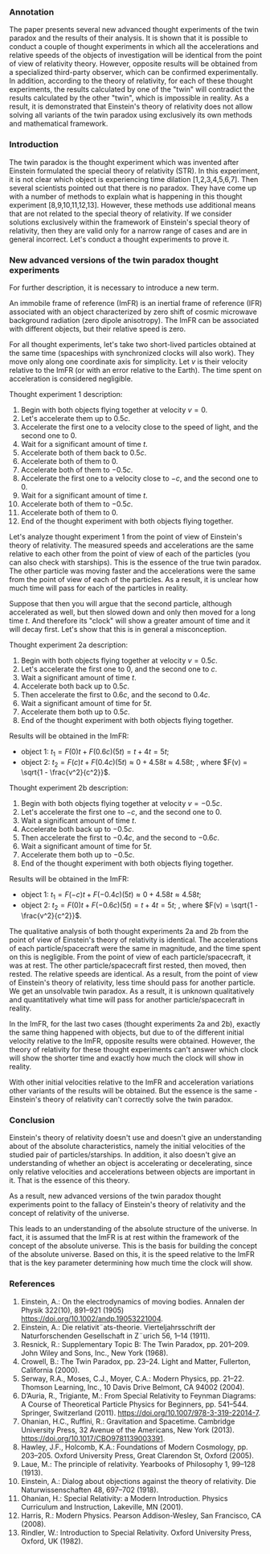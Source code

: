 
### Annotation

The paper presents several new advanced thought experiments of the twin paradox and the results of their analysis.
It is shown that it is possible to conduct a couple of thought experiments in which all the accelerations and relative speeds of the objects of investigation will be identical from the point of view of relativity theory. However, opposite results will be obtained from a specialized third-party observer, which can be confirmed experimentally. In addition, according to the theory of relativity, for each of these thought experiments, the results calculated by one of the "twin" will contradict the results calculated by the other "twin", which is impossible in reality.
As a result, it is demonstrated that Einstein's theory of relativity does not allow solving all variants of the twin paradox using exclusively its own methods and mathematical framework.
### Introduction

The twin paradox is the thought experiment which was invented after Einstein formulated the special theory of relativity (STR). In this experiment, it is not clear which object is experiencing time dilation [1,2,3,4,5,6,7]. Then several scientists pointed out that there is no paradox. They have come up with a number of methods to explain what is happening in this thought experiment [8,9,10,11,12,13]. However, these methods use additional means that are not related to the special theory of relativity.
If we consider solutions exclusively within the framework of Einstein's special theory of relativity, then they are valid only for a narrow range of cases and are in general incorrect. Let's conduct a thought experiments to prove it.

### New advanced versions of the twin paradox thought experiments


For further description, it is necessary to introduce a new term.

An immobile frame of reference (ImFR) is an inertial frame of reference (IFR) associated with an object characterized by zero shift of cosmic microwave background radiation (zero dipole anisotropy). The ImFR can be associated with different objects, but their relative speed is zero.

For all thought experiments, let's take two short-lived particles obtained at the same time (spaceships with synchronized clocks will also work). They move only along one coordinate axis for simplicity. Let $v$ is their velocity relative to the ImFR (or with an error relative to the Earth). The time spent on acceleration is considered negligible.

Thought experiment 1 description:

1. Begin with both objects flying together at velocity $v=0$. 
2. Let's accelerate them up to $0.5c$. 
3. Accelerate the first one to a velocity close to the speed of light, and the second one to 0. 
4. Wait for a significant amount of time $t$. 
5. Accelerate both of them back to $0.5c$. 
6. Accelerate both of them to 0. 
7. Accelerate both of them to $-0.5c$. 
8. Accelerate the first one to a velocity close to $-c$, and the second one to 0. 
9. Wait for a significant amount of time $t$. 
10. Accelerate both of them to $-0.5c$. 
11. Accelerate both of them to 0. 
12. End of the thought experiment with both objects flying together.

Let's analyze thought experiment 1 from the point of view of Einstein's theory of relativity.
The measured speeds and accelerations are the same relative to each other from the point of view of each of the particles (you can also check with starships). This is the essence of the true twin paradox. The other particle was moving faster and the accelerations were the same from the point of view of each of the particles. As a result, it is unclear how much time will pass for each of the particles in reality.

Suppose that then you will argue that the second particle, although accelerated as well, but then slowed down and only then moved for a long time $t$. And therefore its "clock" will show a greater amount of time and it will decay first. Let's show that this is in general a misconception.

Thought experiment 2a description:

1. Begin with both objects flying together at velocity $v=0.5c$. 
2. Let's accelerate the first one to 0, and the second one to $c$. 
3. Wait a significant amount of time $t$. 
4. Accelerate both back up to $0.5c$. 
5. Then accelerate the first to $0.6c$, and the second to $0.4c$. 
6. Wait a significant amount of time for $5t$. 
7. Accelerate them both up to $0.5c$. 
8. End of the thought experiment with both objects flying together.

Results will be obtained in the ImFR: 

- object 1: $t_1=F(0)t+F(0.6c)(5t)=t+4t=5t$; 
- object 2: $t_2=F(c)t+F(0.4c)(5t)\approx0+4.58t\approx4.58t$; 
, where $F(v) = \sqrt{1 - \frac{v^2}{c^2}}$. 

Thought experiment 2b description:

1. Begin with both objects flying together at velocity $v=-0.5c$. 
2. Let's accelerate the first one to $-c$, and the second one to 0. 
3. Wait a significant amount of time $t$. 
4. Accelerate both back up to $-0.5c$. 
5. Then accelerate the first to $-0.4c$, and the second to $-0.6c$. 
6. Wait a significant amount of time for $5t$.  
7. Accelerate them both up to $-0.5c$. 
8. End of the thought experiment with both objects flying together. 

Results will be obtained in the ImFR: 

- object 1: $t_1=F(-c)t+F(-0.4c)(5t)\approx0+4.58t\approx4.58t$; 
- object 2: $t_2=F(0)t+F(-0.6c)(5t)=t+4t=5t$; 
, where $F(v) = \sqrt{1 - \frac{v^2}{c^2}}$. 

The qualitative analysis of both thought experiments 2a and 2b from the point of view of Einstein's theory of relativity is identical.
The accelerations of each particle/spacecraft were the same in magnitude, and the time spent on this is negligible.
From the point of view of each particle/spacecraft, it was at rest. The other particle/spacecraft first rested, then moved, then rested. The relative speeds are identical. As a result, from the point of view of Einstein's theory of relativity, less time should pass for another particle. We get an unsolvable twin paradox. As a result, it is unknown qualitatively and quantitatively what time will pass for another particle/spacecraft in reality.

In the ImFR, for the last two cases (thought experiments 2a and 2b), exactly the same thing happened with objects, but due to of the different initial velocity relative to the ImFR, opposite results were obtained. However, the theory of relativity for these thought experiments can't answer which clock will show the shorter time and exactly how much the clock will show in reality.

With other initial velocities relative to the ImFR and acceleration variations other variants of the results will be obtained. But the essence is the same - Einstein's theory of relativity can't correctly solve the twin paradox.

### Conclusion

Einstein's theory of relativity doesn't use and doesn't give an understanding about of the absolute characteristics, namely the initial velocities of the studied pair of particles/starships. In addition, it also doesn't give an understanding of whether an object is accelerating or decelerating, since only relative velocities and accelerations between objects are important in it. That is the essence of this theory. 

As a result, new advanced versions of the twin paradox thought experiments point to the fallacy of Einstein's theory of relativity and the concept of relativity of the universe.

This leads to an understanding of the absolute structure of the universe. In fact, it is assumed that the ImFR is at rest within the framework of the concept of the absolute universe. This is the basis for building the concept of the absolute universe. Based on this, it is the speed relative to the ImFR that is the key parameter determining how much time the clock will show.

### References

1. Einstein, A.: On the electrodynamics of moving bodies. Annalen der Physik 322(10), 891–921 (1905) https://doi.org/10.1002/andp.19053221004.
2. Einstein, A.: Die relativit¨ats-theorie. Vierteljahrsschrift der Naturforschenden Gesellschaft in Z¨urich 56, 1–14 (1911).
3. Resnick, R.: Supplementary Topic B: The Twin Paradox, pp. 201–209. John Wiley and Sons, Inc., New York (1968).
4. Crowell, B.: The Twin Paradox, pp. 23–24. Light and Matter, Fullerton, California (2000).
5. Serway, R.A., Moses, C.J., Moyer, C.A.: Modern Physics, pp. 21–22. Thomson Learning, Inc., 10 Davis Drive Belmont, CA 94002 (2004).
6. D’Auria, R., Trigiante, M.: From Special Relativity to Feynman Diagrams: A Course of Theoretical Particle Physics for Beginners, pp. 541–544. Springer, Switzerland (2011). https://doi.org/10.1007/978-3-319-22014-7.
7. Ohanian, H.C., Ruffini, R.: Gravitation and Spacetime. Cambridge University Press, 32 Avenue of the Americans, New York (2013). https://doi.org/10.1017/CBO9781139003391.
8. Hawley, J.F., Holcomb, K.A.: Foundations of Modern Cosmology, pp. 203–205. Oxford University Press, Great Clarendon St, Oxford (2005).
9. Laue, M.: The principle of relativity. Yearbooks of Philosophy 1, 99–128 (1913).
10. Einstein, A.: Dialog about objections against the theory of relativity. Die Naturwissenschaften 48, 697–702 (1918).
11. Ohanian, H.: Special Relativity: a Modern Introduction. Physics Curriculum and Instruction, Lakeville, MN (2001).
12. Harris, R.: Modern Physics. Pearson Addison-Wesley, San Francisco, CA (2008).
13. Rindler, W.: Introduction to Special Relativity. Oxford University Press, Oxford, UK (1982).

